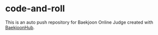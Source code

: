 # code-and-roll
This is an auto push repository for Baekjoon Online Judge created with [BaekjoonHub](https://github.com/BaekjoonHub/BaekjoonHub).
